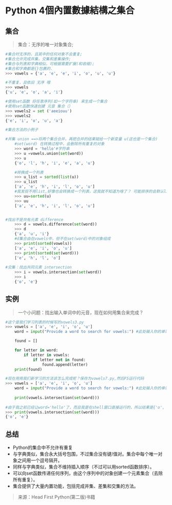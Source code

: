 # Python  4個內置數據結構之集合

## 集合

>集合：无序的唯一对象集合;

```python
#集合时无序的，且其中的任何对象不会重复;
#集合允许完成并集，交集和差集操作;
#集合与列表和字典相似，可根据需要扩展(和收缩);
#集合和字典都是{}包裹的.
>>> vowels = {'a', 'e', 'e', 'i', 'o', 'u', 'u'}

#不重复，且依旧 无序 哦
>>> vowels
{'u', 'e', 'o', 'a', 'i'}

#使用set函数 将任意序列(如一个字符串) 来生成一个集合 
#使用set函数快速创建 元音 集合（）
>>> vowels2 = set ('aeeiouu')
>>> vowels2
{'e', 'i', 'o', 'u', 'a'}

#集合方法的小例子

#并集 union ==>将两个集合合并，再把合并的结果赋给一个新变量 u(这也是一个集合)
    #set(word) 在转换过程中，会删除所有重复的对象
    >>> word = 'hello'#字符串
    >>> u =vowels.union(set(word))
    >>> u
    {'o', 'l', 'h', 'i', 'e', 'a', 'u'}

    #转换成一个列表
    >>> u_list = sorted(list(u))
    >>> u_list
    ['a', 'e', 'h', 'i', 'l', 'o', 'u']
    #我发现不用list,好像也会转换成一个列表，这我就不知道为啥了？ 可能排序的会默认list
    >>> uu=sorted(u)
    >>> uu
    ['a', 'e', 'h', 'i', 'l', 'o', 'u']


#找出不是共有元素 difference
    >>> d = vowels.difference(set(word))
    >>> d
    {'a', 'u', 'i'}
    #d集合由在vowels中，但不在set(word)中的对象组成
    >>> print(sorted(vowels))
    ['a', 'e', 'i', 'o', 'u']
    >>> print(sorted(set(word)))
    ['e', 'h', 'l', 'o']
 
#交集：找出共同元素 intersection
    >>> i = vowels.intersection(set(word))
    >>> i
    {'o', 'e'}
```

## 实例

>一个小问题：找出输入单词中的元音，现在如何用集合来完成？

```python
#这个是我们学习列表的时候写的vowels3.py
>>> vowels = ['a', 'e', 'i', 'o', 'u']
    word = input("Provide a word to search for vowels:") #此处输入你的单词

    found = []	

    for letter in word:
        if letter in vowels:
            if letter not in found:
                found.append(letter)  
    print(found)

#现在用用我们新学习的方法该怎么完成呢？保存为vowels7.py,然后F5运行代码
>>> vowels = ['a', 'e', 'i', 'o', 'u']
    word = input("Provide a word to search for vowels:") #此处输入你的单词
    
    print(vowels.intersection(set(word))) 
    
#由于我之前已经让word='hello'了，而且我是在shell窗口直接运行的，所以结果是{'o', 'e'}
>>> print(vowels.intersection(set(word)))
{'o', 'e'}    

```



## 总结

* Python的集合中不允许有重复
* 与字典类似，集合永大括号包围，不过集合没有键/值对。集合中每个唯一对象之间用一个逗号隔开。
* 同样与字典类似，集合不维持插入顺序（不过可以用sorted函数排序）。
* 可以向set函数传递任何序列，由这个序列中的对象创建一个元素集合（去除所有重复）。
* 集合提供了大量内置功能，包括完成并集、差集和交集的方法。

> 来源：Head First Python(第二版)书籍